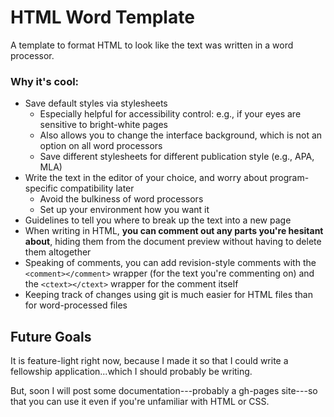 # HTML Word Template

A template to format HTML to look like the text was written in a word processor.

### Why it's cool:

* Save default styles via stylesheets
    * Especially helpful for accessibility control: e.g., if your eyes are sensitive to bright-white pages
    * Also allows you to change the interface background, which is not an option on all word processors
    * Save different stylesheets for different publication style (e.g., APA, MLA)
* Write the text in the editor of your choice, and worry about program-specific compatibility later
    * Avoid the bulkiness of word processors
    * Set up your environment how you want it
* Guidelines to tell you where to break up the text into a new page
* When writing in HTML, **you can comment out any parts you're hesitant about**, hiding them from the document preview without having to delete them altogether
* Speaking of comments, you can add revision-style comments with the `<comment></comment>` wrapper (for the text you're commenting on) and the `<ctext></ctext>` wrapper for the comment itself
* Keeping track of changes using git is much easier for HTML files than for word-processed files

## Future Goals

It is feature-light right now, because I made it so that I could write a fellowship application...which I should probably be writing.

But, soon I will post some documentation---probably a gh-pages site---so that you can use it even if you're unfamiliar with HTML or CSS.

